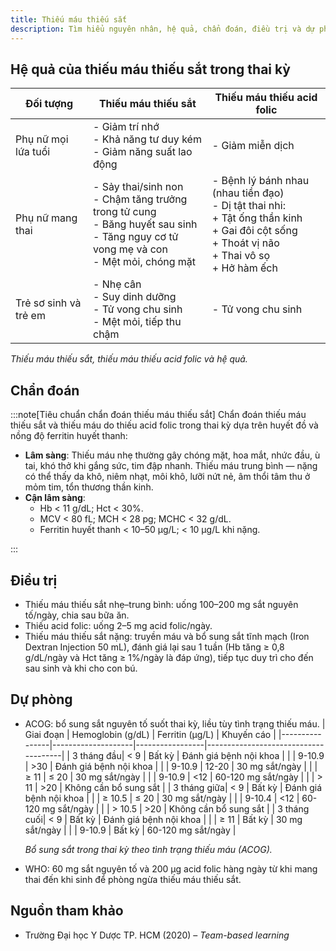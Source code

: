 ```yaml
---
title: Thiếu máu thiếu sắt
description: Tìm hiểu nguyên nhân, hệ quả, chẩn đoán, điều trị và dự phòng thiếu máu thiếu sắt trong thai kỳ – tình trạng phổ biến ảnh hưởng nghiêm trọng đến sức khỏe mẹ và thai nhi.
---
```


## Hệ quả của thiếu máu thiếu sắt trong thai kỳ

| Đối tượng                | Thiếu máu thiếu sắt                                                                 | Thiếu máu thiếu acid folic                                                                 |
|--------------------------|-------------------------------------------------------------------------------------|--------------------------------------------------------------------------------------------|
| Phụ nữ mọi lứa tuổi  | - Giảm trí nhớ<br>- Khả năng tư duy kém<br>- Giảm năng suất lao động               | - Giảm miễn dịch                                                                           |
| Phụ nữ mang thai     | - Sảy thai/sinh non<br>- Chậm tăng trưởng trong tử cung<br>- Băng huyết sau sinh<br>- Tăng nguy cơ tử vong mẹ và con<br>- Mệt mỏi, chóng mặt | - Bệnh lý bánh nhau (nhau tiền đạo)<br>- Dị tật thai nhi:<br>  + Tật ống thần kinh<br>  + Gai đôi cột sống<br>  + Thoát vị não<br>  + Thai vô sọ<br>  + Hở hàm ếch |
| Trẻ sơ sinh và trẻ em| - Nhẹ cân<br>- Suy dinh dưỡng<br>- Tử vong chu sinh<br>- Mệt mỏi, tiếp thu chậm    | - Tử vong chu sinh                                      |

_Thiếu máu thiếu sắt, thiếu máu thiếu acid folic và hệ quả._

## Chẩn đoán

:::note[Tiêu chuẩn chẩn đoán thiếu máu thiếu sắt]
Chẩn đoán thiếu máu thiếu sắt và thiếu máu do thiếu acid folic trong thai kỳ dựa trên huyết đồ và nồng độ ferritin huyết thanh:

- **Lâm sàng**: Thiếu máu nhẹ thường gây chóng mặt, hoa mắt, nhức đầu, ù tai, khó thở khi gắng sức, tim đập nhanh. Thiếu máu trung bình — nặng có thể thấy da khô, niêm nhạt, môi khô, lưỡi nứt nẻ, âm thổi tâm thu ở mỏm tim, tổn thương thần kinh.  
- **Cận lâm sàng**:  
  - Hb < 11 g/dL; Hct < 30%.  
  - MCV < 80 fL; MCH < 28 pg; MCHC < 32 g/dL.  
  - Ferritin huyết thanh < 10–50 µg/L; < 10 µg/L khi nặng.

:::

## Điều trị

- Thiếu máu thiếu sắt nhẹ–trung bình: uống 100–200 mg sắt nguyên tố/ngày, chia sau bữa ăn.  
- Thiếu acid folic: uống 2–5 mg acid folic/ngày.  
- Thiếu máu thiếu sắt nặng: truyền máu và bổ sung sắt tĩnh mạch (Iron Dextran Injection 50 mL), đánh giá lại sau 1 tuần (Hb tăng ≥ 0,8 g/dL/ngày và Hct tăng ≥ 1%/ngày là đáp ứng), tiếp tục duy trì cho đến sau sinh và khi cho con bú.  

## Dự phòng

- ACOG: bổ sung sắt nguyên tố suốt thai kỳ, liều tùy tình trạng thiếu máu.
  | Giai đoạn      | Hemoglobin (g/dL) | Ferritin (µg/L) | Khuyến cáo                          |
  |----------------|--------------------|-----------------|--------------------------------------|
  | 3 tháng đầu| < 9               | Bất kỳ          | Đánh giá bệnh nội khoa              |
  |                | 9-10.9            | >30            | Đánh giá bệnh nội khoa              |
  |                | 9-10.9            | 12-20          | 30 mg sắt/ngày                     |
  |                | ≥ 11              | ≤ 20           | 30 mg sắt/ngày                     |
  |                | 9-10.9            | <12            | 60-120 mg sắt/ngày                 |
  |                | > 11              | >20            | Không cần bổ sung sắt               |
  | 3 tháng giữa| < 9              | Bất kỳ          | Đánh giá bệnh nội khoa              |
  |                | ≥ 10.5            | ≤ 20           | 30 mg sắt/ngày                     |
  |                | 9-10.4            | <12            | 60-120 mg sắt/ngày                 |
  |                | > 10.5            | >20            | Không cần bổ sung sắt               |
  | 3 tháng cuối| < 9              | Bất kỳ          | Đánh giá bệnh nội khoa              |
  |                | ≥ 11              | Bất kỳ          | 30 mg sắt/ngày                     |
  |                | 9-10.9            | Bất kỳ          | 60-120 mg sắt/ngày                 |

  _Bổ sung sắt trong thai kỳ theo tình trạng thiếu máu (ACOG)._
- WHO: 60 mg sắt nguyên tố và 200 µg acid folic hàng ngày từ khi mang thai đến khi sinh để phòng ngừa thiếu máu thiếu sắt.

## Nguồn tham khảo

- Trường Đại học Y Dược TP. HCM (2020) – *Team-based learning*

